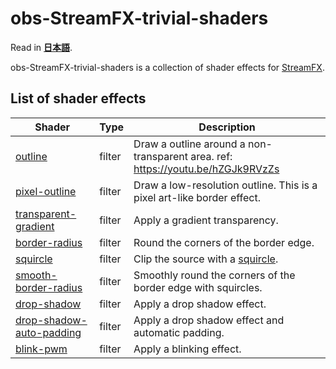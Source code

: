 # obs-StreamFX-trivial-shaders

Read in [**日本語**](README.md).

obs-StreamFX-trivial-shaders is a collection of shader effects for [StreamFX](https://github.com/Xaymar/obs-StreamFX).

## List of shader effects

|Shader|Type|Description|
-------|----|------------
|[outline](filter/outline/)|filter|Draw a outline around a non-transparent area. ref: https://youtu.be/hZGJk9RVzZs|
|[pixel-outline](filter/outline/)|filter|Draw a low-resolution outline. This is a pixel art-like border effect.|
|[transparent-gradient](filter/transparent-gradient/)|filter|Apply a gradient transparency.|
|[border-radius](filter/border-radius/)|filter|Round the corners of the border edge.|
|[squircle](filter/border-radius/)|filter|Clip the source with a [squircle](https://en.wikipedia.org/wiki/Squircle).|
|[smooth-border-radius](filter/border-radius/)|filter|Smoothly round the corners of the border edge with squircles.|
|[drop-shadow](filter/drop-shadow/)|filter|Apply a drop shadow effect.|
|[drop-shadow-auto-padding](filter/drop-shadow/)|filter|Apply a drop shadow effect and automatic padding.|
|[blink-pwm](filter/blink/)|filter|Apply a blinking effect.|
